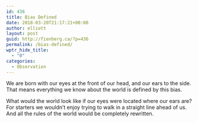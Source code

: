 ```yaml
---
id: 436
title: Bias Defined
date: 2018-03-20T21:17:21+00:00
author: elliott
layout: post
guid: http://fienberg.ca/?p=436
permalink: /bias-defined/
wptr_hide_title:
  - "0"
categories:
  - Observation
---
```

We are born with our eyes at the front of our head, and our ears to the side. That means everything we know about the world is defined by this bias.

What would the world look like if our eyes were located where our ears are? For starters we wouldn&#8217;t enjoy trying to walk in a straight line ahead of us. And all the rules of the world would be completely rewritten.